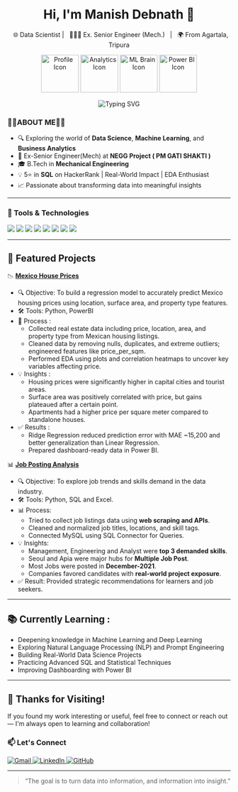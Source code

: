 <h1 align="center">Hi, I'm Manish Debnath 👋</h1>

<p align="center">
    &nbsp; 🌐 Data Scientist | &nbsp; 👷🏻‍♂️ Ex. Senior Engineer (Mech.) &nbsp; | &nbsp; 🌍 From Agartala, Tripura
<p align="center">
  <img src="https://github.com/settings/profile" width="85" alt="Profile Icon"/>
  <img src="https://cdn-icons-png.flaticon.com/512/4149/4149742.png" width="85" alt="Analytics Icon"/>
  <img src="https://cdn-icons-png.flaticon.com/512/4206/4206330.png" width="85" alt="ML Brain Icon"/>
  <img src="https://cdn-icons-png.flaticon.com/512/1055/1055687.png" width="85" alt="Power BI Icon"/>
</p>

<p align="center">
  <img src="https://readme-typing-svg.herokuapp.com?font=Courier+New&duration=3000&pause=1000&center=true&vCenter=true&width=500&lines=Exploring+the+world+of+DataScience;Exploring+the+world+of+MachineLearning;Visualizing+Business+Stories+with+Data." alt="Typing SVG">
</p>

### 👨‍💻ABOUT ME👨‍💻 

- 🔍 Exploring the world of **Data Science**, **Machine Learning**, and **Business Analytics**
- 💼 Ex-Senior Engineer(Mech) at **NEGG Project ( PM GATI SHAKTI )** 
- 🎓 B.Tech in **Mechanical Engineering**
- 💡 5⭐ in **SQL** on HackerRank | Real-World Impact | EDA Enthusiast
- 📈 Passionate about transforming data into meaningful insights



---

### 🔧 Tools & Technologies

<p align="left">
  <img src="https://img.shields.io/badge/Python-blue?logo=python&logoColor=white" />
  <img src="https://img.shields.io/badge/SQL-darkblue?logo=mysql&logoColor=white" />
  <img src="https://img.shields.io/badge/Power BI-yellow?logo=powerbi&logoColor=black" />
  <img src="https://img.shields.io/badge/Excel-green?logo=microsoft-excel&logoColor=white" />
  <img src="https://img.shields.io/badge/Machine%20Learning-blue?logo=scikit-learn&logoColor=white" />
  <img src="https://img.shields.io/badge/NLP-yellow?logo=huggingface&logoColor=white" />
  <img src="https://img.shields.io/badge/Deep%20Learning-purple?logo=tensorflow&logoColor=white" />
  <img src="https://img.shields.io/badge/Statistics-orange?logo=r&logoColor=white" />

</p>

---
## 📂 Featured Projects


 📉 [**Mexico House Prices**](https://github.com/Manishdebnath99/mexico-house-price)
- 🔍 Objective: To build a regression model to accurately predict Mexico housing prices using location, surface area, and property type features.
- 🛠️ Tools: Python, PowerBI
- 🔄 Process :
  - Collected real estate data including price, location, area, and property type from Mexican housing listings.
  - Cleaned data by removing nulls, duplicates, and extreme outliers; engineered features like price_per_sqm.
  - Performed EDA using plots and correlation heatmaps to uncover key variables affecting price.
- 💡 Insights :
  - Housing prices were significantly higher in capital cities and tourist areas.
  - Surface area was positively correlated with price, but gains plateaued after a certain point.
  - Apartments had a higher price per square meter compared to standalone houses.
- ✅ Results :
  - Ridge Regression reduced prediction error with MAE ~15,200 and better generalization than Linear Regression.
  - Prepared dashboard-ready data in Power BI.
 
 📊 [**Job Posting Analysis**](https://github.com/Manishdebnath99/job-posting-analysis)  
- 🔍 Objective: To explore job trends and skills demand in the data industry.
- 🛠️ Tools: Python, SQL and Excel.
- 📊 Process:
  - Tried to collect job listings data using **web scraping and APIs**.
  - Cleaned and normalized job titles, locations, and skill tags.
  - Connected MySQL using SQL Connector for Queries.
- 💡 Insights:
  - Management, Engineering and Analyst were **top 3 demanded skills**.
  - Seoul and Apia were major hubs for **Multiple Job Post**.
  - Most Jobs were posted in **December-2021**.
  - Companies favored candidates with **real-world project exposure**.
- ✅ Result: Provided strategic recommendations for learners and job seekers.
---
## 📚 Currently Learning :
- Deepening knowledge in Machine Learning and Deep Learning
- Exploring Natural Language Processing (NLP) and Prompt Engineering
- Building Real-World Data Science Projects
- Practicing Advanced SQL and Statistical Techniques
- Improving Dashboarding with Power BI
---
## 🙏 Thanks for Visiting!
If you found my work interesting or useful, feel free to connect or reach out — I'm always open to learning and collaboration!

<h3 align="left">📫 Let's Connect</h3>

<p align="left">
  <a href="mailto:manishdebnath81@gmail.com" target="_blank">
    <img src="https://img.shields.io/badge/Gmail-D14836?style=for-the-badge&logo=gmail&logoColor=white" alt="Gmail"/>
  </a>
  <a href="https://www.linkedin.com/in/manish-debnath-09778a331/" target="_blank">
    <img src="https://img.shields.io/badge/LinkedIn-0077B5?style=for-the-badge&logo=linkedin&logoColor=white" alt="LinkedIn"/>
  </a>
  <a href="https://github.com/Manishdebnath99" target="_blank">
    <img src="https://img.shields.io/badge/GitHub-000000?style=for-the-badge&logo=github&logoColor=white" alt="GitHub"/>
  </a>
</p>

---

> “The goal is to turn data into information, and information into insight.”
